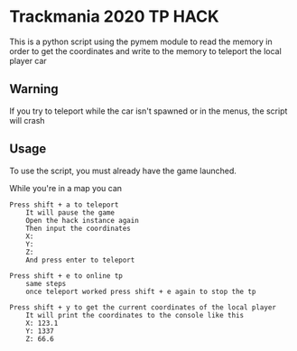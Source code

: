 
# Trackmania 2020 TP HACK

This is a python script using the pymem module to read the memory in order to get the coordinates and write to the memory to teleport the local player car

## Warning

If you try to teleport while the car isn't spawned or in the menus, the script will crash




## Usage

To use the script, you must already have the game launched.

While you're in a map you can
    
    Press shift + a to teleport
        It will pause the game
        Open the hack instance again
        Then input the coordinates
        X:
        Y:
        Z:
        And press enter to teleport
        
    Press shift + e to online tp
        same steps
        once teleport worked press shift + e again to stop the tp
        
    Press shift + y to get the current coordinates of the local player
        It will print the coordinates to the console like this
        X: 123.1
        Y: 1337
        Z: 66.6
